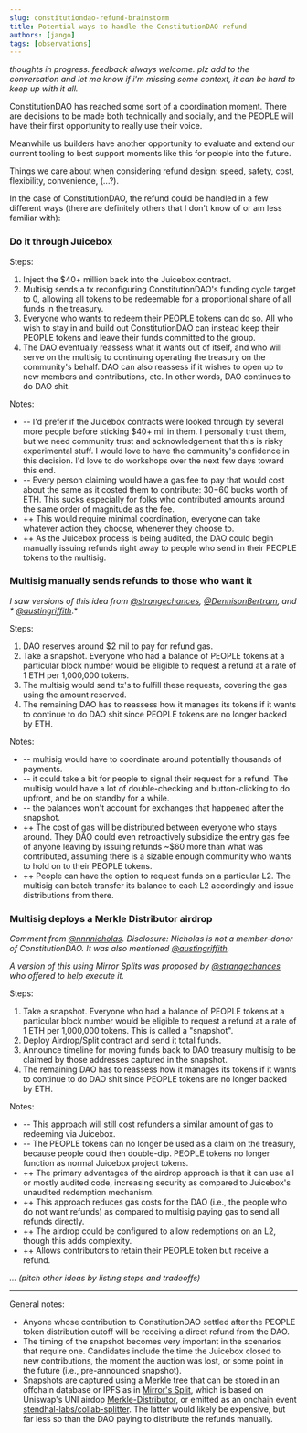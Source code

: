 ```yaml
---
slug: constitutiondao-refund-brainstorm
title: Potential ways to handle the ConstitutionDAO refund
authors: [jango]
tags: [observations]
---
```


*thoughts in progress. feedback always welcome. plz add to the conversation and let me know if i'm missing some context, it can be hard to keep up with it all.*

ConstitutionDAO has reached some sort of a coordination moment. There are decisions to be made both technically and socially, and the PEOPLE will have their first opportunity to really use their voice.

Meanwhile us builders have another opportunity to evaluate and extend our current tooling to best support moments like this for people into the future.

Things we care about when considering refund design: speed, safety, cost, flexibility, convenience, (...?). 

In the case of ConstitutionDAO, the refund could be handled in a few different ways (there are definitely others that I don't know of or am less familiar with):

### Do it through Juicebox

Steps:

1. Inject the $40+ million back into the Juicebox contract.
2. Multisig sends a tx reconfiguring ConstitutionDAO's funding cycle target to 0, allowing all tokens to be redeemable for a proportional share of all funds in the treasury.
3. Everyone who wants to redeem their PEOPLE tokens can do so. All who wish to stay in and build out ConstitutionDAO can instead keep their PEOPLE tokens and leave their funds committed to the group.
4. The DAO eventually reassess what it wants out of itself, and who will serve on the multisig to continuing operating the treasury on the community's behalf. DAO can also reassess if it wishes to open up to new members and contributions, etc. In other words, DAO continues to do DAO shit. 

Notes: 

- -- I'd prefer if the Juicebox contracts were looked through by several more people before sticking $40+ mil in them. I personally trust them, but we need community trust and acknowledgement that this is risky experimental stuff. I would love to have the community's confidence in this decision. I'd love to do workshops over the next few days toward this end.
- -- Every person claiming would have a gas fee to pay that would cost about the same as it costed them to contribute: $30-$60 bucks worth of ETH. This sucks especially for folks who contributed amounts around the same order of magnitude as the fee.
- ++ This would require minimal coordination, everyone can take whatever action they choose, whenever they choose to.
- ++ As the Juicebox process is being audited, the DAO could begin manually issuing refunds right away to people who send in their PEOPLE tokens to the multisig.

### Multisig manually sends refunds to those who want it

*I saw versions of this idea from [@strangechances](https://twitter.com/strangechances), [@DennisonBertram](https://twitter.com/DennisonBertram), and *
[@austingriffith](https://twitter.com/austingriffith)*.*

Steps:

1. DAO reserves around $2 mil to pay for refund gas.
2. Take a snapshot. Everyone who had a balance of PEOPLE tokens at a particular block number would be eligible to request a refund at a rate of 1 ETH per 1,000,000 tokens. 
3. The multisig would send tx's to fulfill these requests, covering the gas using the amount reserved.
4. The remaining DAO has to reassess how it manages its tokens if it wants to continue to do DAO shit since PEOPLE tokens are no longer backed by ETH.

Notes: 

- -- multisig would have to coordinate around potentially thousands of payments.
- -- it could take a bit for people to signal their request for a refund. The multisig would have a lot of double-checking and button-clicking to do upfront, and be on standby for a while.
- -- the balances won't account for exchanges that happened after the snapshot.
- ++ The cost of gas will be distributed between everyone who stays around. They DAO could even retroactively subsidize the entry gas fee of anyone leaving by issuing refunds ~$60 more than what was contributed, assuming there is a sizable enough community who wants to hold on to their PEOPLE tokens.
- ++ People can have the option to request funds on a particular L2. The multisig can batch transfer its balance to each L2 accordingly and issue distributions from there.

### Multisig deploys a Merkle Distributor airdrop

*Comment from [@nnnnicholas](https://twitter.com/nnnnicholas). Disclosure: Nicholas is not a member-donor of ConstitutionDAO. It was also mentioned *[@austingriffith](https://twitter.com/austingriffith)*.*

*A version of this using Mirror Splits was proposed by [@strangechances](https://twitter.com/strangechances/status/1461516965869076483) who offered to help execute it.*

Steps:

1. Take a snapshot. Everyone who had a balance of PEOPLE tokens at a particular block number would be eligible to request a refund at a rate of 1 ETH per 1,000,000 tokens. This is called a "snapshot".
2. Deploy Airdrop/Split contract and send it total funds.
3. Announce timeline for moving funds back to DAO treasury multisig to be claimed by those addresses captured in the snapshot.
4. The remaining DAO has to reassess how it manages its tokens if it wants to continue to do DAO shit since PEOPLE tokens are no longer backed by ETH.

Notes:

- -- This approach will still cost refunders a similar amount of gas to redeeming via Juicebox.
- -- The PEOPLE tokens can no longer be used as a claim on the treasury, because people could then double-dip. PEOPLE tokens no longer function as normal Juicebox project tokens.
- ++ The primary advantages of the airdrop approach is that it can use all or mostly audited code, increasing security as compared to Juicebox's unaudited redemption mechanism. 
- ++ This approach reduces gas costs for the DAO (i.e., the people who do not want refunds) as compared to multisig paying gas to send all refunds directly.
- ++ The airdrop could be configured to allow redemptions on an L2, though this adds complexity. 
- ++ Allows contributors to retain their PEOPLE token but receive a refund.

*... (pitch other ideas by listing steps and tradeoffs)*

---

General notes:

- Anyone whose contribution to ConstitutionDAO settled after the PEOPLE token distribution cutoff will be receiving a direct refund from the DAO.
- The timing of the snapshot becomes very important in the scenarios that require one. Candidates include the time the Juicebox closed to new contributions, the moment the auction was lost, or some point in the future (i.e., pre-announced snapshot).  
- Snapshots are captured using a Merkle tree that can be stored in an offchain database or IPFS as in [Mirror's Split](https://github.com/mirror-xyz/splits), which is based on Uniswap's UNI airdop [Merkle-Distributor](https://github.com/Uniswap/merkle-distributor), or emitted as an onchain event [stendhal-labs/collab-splitter](https://twitter.com/dievardump/status/1460516642040033285). The latter would likely be expensive, but far less so than the DAO paying to distribute the refunds manually.
